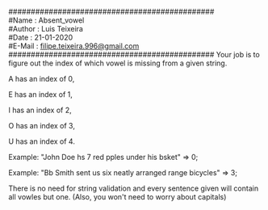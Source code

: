 ##############################################  
#Name   : Absent_vowel  
#Author : Luis Teixeira  
#Date   : 21-01-2020  
#E-Mail : filipe.teixeira.996@gmail.com  
##############################################
Your job is to figure out the index of which vowel is missing from a given string.

A has an index of 0,

E has an index of 1,

I has an index of 2,

O has an index of 3,

U has an index of 4.

Example: "John Doe hs 7 red pples under his bsket" => 0;

Example: "Bb Smith sent us six neatly arranged range bicycles" => 3;

There is no need for string validation and every sentence given will contain all vowles but one. (Also, you won't need to worry about capitals)